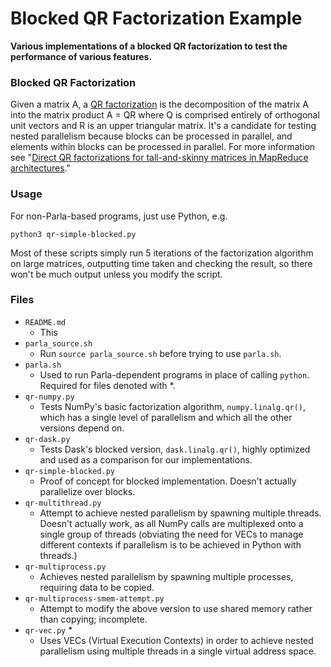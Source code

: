 # Blocked QR Factorization Example
**Various implementations of a blocked QR factorization to test the performance of various features.**

### Blocked QR Factorization
Given a matrix A, a [QR factorization](https://en.wikipedia.org/wiki/QR_decomposition) is the decomposition
of the matrix A into the matrix product A = QR where Q
is comprised entirely of orthogonal unit vectors and R is an
upper triangular matrix. It's a candidate for testing nested parallelism because blocks can be processed in parallel, and elements within blocks can be processed in parallel. For more information see "[Direct QR factorizations for tall-and-skinny matrices in
MapReduce architectures](https://arxiv.org/abs/1301.1071)."

### Usage
For non-Parla-based programs, just use Python, e.g.
```
python3 qr-simple-blocked.py
```
Most of these scripts simply run 5 iterations of the factorization algorithm on large matrices, outputting time taken and checking the result, so there won't be much output unless you modify the script.

### Files
- `README.md`
	- This
- `parla_source.sh`
	- Run `source parla_source.sh` before trying to use `parla.sh`.
- `parla.sh`
	- Used to run Parla-dependent programs in place of calling `python`. Required for files denoted with *.
- `qr-numpy.py`
	- Tests NumPy's basic factorization algorithm, `numpy.linalg.qr()`, which has a single level of parallelism and which all the other versions depend on.
- `qr-dask.py`
	- Tests Dask's blocked version, `dask.linalg.qr()`, highly optimized and used as a comparison for our implementations.
- `qr-simple-blocked.py`
	- Proof of concept for blocked implementation. Doesn't actually parallelize over blocks.
- `qr-multithread.py`
	- Attempt to achieve nested parallelism by spawning multiple threads. Doesn't actually work, as all NumPy calls are multiplexed onto a single group of threads (obviating the need for VECs to manage different contexts if parallelism is to be achieved in Python with threads.)
- `qr-multiprocess.py`
	- Achieves nested parallelism by spawning multiple processes, requiring data to be copied.
- `qr-multiprocess-smem-attempt.py`
	- Attempt to modify the above version to use shared memory rather than copying; incomplete.
- `qr-vec.py` *
	- Uses VECs (Virtual Execution Contexts) in order to achieve nested parallelism using multiple threads in a single virtual address space.
